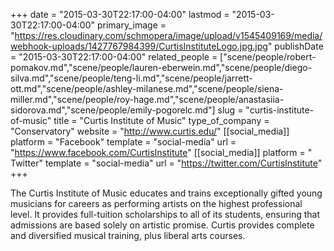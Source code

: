 +++
date = "2015-03-30T22:17:00-04:00"
lastmod = "2015-03-30T22:17:00-04:00"
primary_image = "https://res.cloudinary.com/schmopera/image/upload/v1545409169/media/webhook-uploads/1427767984399/CurtisInstituteLogo.jpg.jpg"
publishDate = "2015-03-30T22:17:00-04:00"
related_people = ["scene/people/robert-pomakov.md","scene/people/lauren-eberwein.md","scene/people/diego-silva.md","scene/people/teng-li.md","scene/people/jarrett-ott.md","scene/people/ashley-milanese.md","scene/people/siena-miller.md","scene/people/roy-hage.md","scene/people/anastasiia-sidorova.md","scene/people/emily-pogorelc.md"]
slug = "curtis-institute-of-music"
title = "Curtis Institute of Music"
type_of_company = "Conservatory"
website = "http://www.curtis.edu/"
[[social_media]]
platform = "Facebook"
template = "social-media"
url = "https://www.facebook.com/CurtisInstitute"
[[social_media]]
platform = " Twitter"
template = "social-media"
url = "https://twitter.com/CurtisInstitute"
+++

<p>
	The Curtis Institute of Music educates and trains exceptionally gifted young musicians for careers as performing artists on the highest professional level. It provides full-tuition scholarships to all of its students, ensuring that admissions are based solely on artistic promise. Curtis provides complete and diversified musical training, plus liberal arts courses.
</p>
